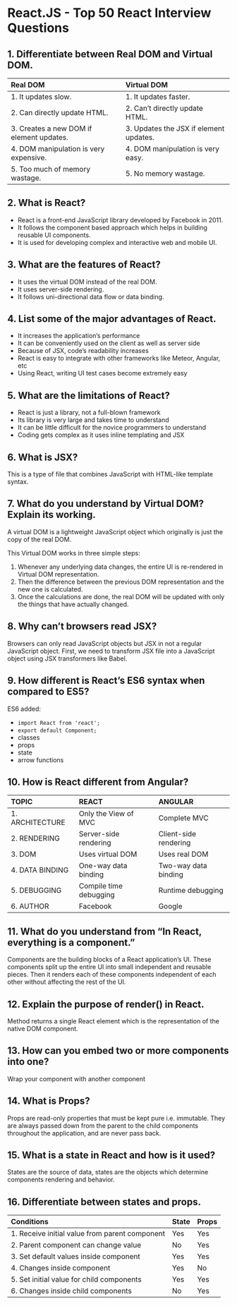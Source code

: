 # React.JS - Top 50 React Interview Questions

## 1. Differentiate between Real DOM and Virtual DOM.
Real DOM            | Virtual  DOM 
:------------------|:-----------
1. It updates slow.	|1. It updates faster.
2. Can directly update HTML.|2. Can’t directly update HTML.
3. Creates a new DOM if element updates.|3. Updates the JSX if element updates.
4. DOM manipulation is very expensive.|4. DOM manipulation is very easy.
5. Too much of memory wastage.|5. No memory wastage.

## 2. What is React?
* React is a front-end JavaScript library developed by Facebook in 2011.
* It follows the component based approach which helps in building reusable UI components.
* It is used for developing complex and interactive web and mobile UI.

## 3. What are the features of React? 
* It uses the virtual DOM instead of the real DOM.
* It uses server-side rendering.
* It follows uni-directional data flow or data binding.

## 4. List some of the major advantages of React.
* It increases the application’s performance
* It can be conveniently used on the client as well as server side
* Because of JSX, code’s readability increases
* React is easy to integrate with other frameworks like Meteor, Angular, etc
* Using React, writing UI test cases become extremely easy

## 5. What are the limitations of React?
* React is just a library, not a full-blown framework
* Its library is very large and takes time to understand
* It can be little difficult for the novice programmers to understand
* Coding gets complex as it uses inline templating and JSX

## 6. What is JSX?
This is a type of file that combines JavaScript with HTML-like template syntax.

## 7. What do you understand by Virtual DOM? Explain its working.
A virtual DOM is a lightweight JavaScript object which originally is just the copy of the real DOM.

This Virtual DOM works in three simple steps:
1. Whenever any underlying data changes, the entire UI is re-rendered in Virtual DOM representation.
2. Then the difference between the previous DOM representation and the new one is calculated.
3. Once the calculations are done, the real DOM will be updated with only the things that have actually changed.

## 8. Why can’t browsers read JSX?
Browsers can only read JavaScript objects but JSX in not a regular JavaScript object.
First, we need to transform JSX file into a JavaScript object using JSX transformers like Babel.

## 9. How different is React’s ES6 syntax when compared to ES5?
ES6 added:
* `import React from 'react';`
* `export default Component;`
*  classes
* props
* state
* arrow functions

## 10. How is React different from Angular?
TOPIC	          |   REACT               |   ANGULAR
:-----------------|:----------------------|:-----------
1. ARCHITECTURE	  |Only the View of MVC	  |Complete MVC
2. RENDERING	  |Server-side rendering  |Client-side rendering
3. DOM	          |Uses virtual DOM	      |Uses real DOM
4. DATA BINDING	  |One-way data binding	  |Two-way data binding
5. DEBUGGING	  |Compile time debugging |Runtime debugging
6. AUTHOR	      |Facebook	              |Google

## 11. What do you understand from “In React, everything is a component.”
Components are the building blocks of a React application’s UI. These components split up the entire UI into small independent and reusable pieces. Then it renders each of these components independent of each other without affecting the rest of the UI.

## 12. Explain the purpose of render() in React.
Method returns a single React element which is the representation of the native DOM component. 

## 13. How can you embed two or more components into one?
Wrap your component with another component

## 14. What is Props?
Props are read-only properties that must be kept pure i.e. immutable.
They are always passed down from the parent to the child components throughout the application, and are never pass back.

## 15. What is a state in React and how is it used?
States are the source of data,
states are the objects which determine components rendering and behavior. 

## 16. Differentiate between states and props.
Conditions	          |   State               |   Props
:-----------------|:----------------------|:-----------
1. Receive initial value from parent component	|Yes	|Yes
2. Parent component can change value	|No	|Yes
3. Set default values inside component	|Yes	|Yes
4. Changes inside component	|Yes	|No
5. Set initial value for child components	|Yes	|Yes
6. Changes inside child components	|No	|Yes





